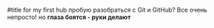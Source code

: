#title for my first hub
пробую разобраться с Git и GitHub? Все очень непросто! но **глаза боятся - руки делают**
